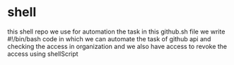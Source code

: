 # shell
this shell repo we use for automation the task
in this github.sh file we write #!/bin/bash code 
in which we can automate the task of github api
and checking the access in organization and we also have access to revoke the access using shellScript
